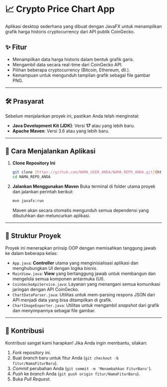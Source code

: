 # 📈 Crypto Price Chart App

Aplikasi desktop sederhana yang dibuat dengan JavaFX untuk menampilkan grafik harga historis cryptocurrency dari API publik CoinGecko.

## ✨ Fitur
* Menampilkan data harga historis dalam bentuk grafik garis.
* Mengambil data secara real-time dari CoinGecko API.
* Pilihan beberapa cryptocurrency (Bitcoin, Ethereum, dll.).
* Kemampuan untuk mengunduh tampilan grafik sebagai file gambar PNG.

---

## 🛠️ Prasyarat
Sebelum menjalankan proyek ini, pastikan Anda telah menginstal:
* **Java Development Kit (JDK)**: Versi **17** atau yang lebih baru.
* **Apache Maven**: Versi 3.6 atau yang lebih baru.

---

## 🚀 Cara Menjalankan Aplikasi

1.  **Clone Repository Ini**
    ```bash
    git clone [https://github.com/NAMA_USER_ANDA/NAMA_REPO_ANDA.git](https://github.com/NAMA_USER_ANDA/NAMA_REPO_ANDA.git)
    cd NAMA_REPO_ANDA
    ```

2.  **Jalankan Menggunakan Maven**
    Buka terminal di folder utama proyek dan jalankan perintah berikut:
    ```bash
    mvn javafx:run
    ```
    Maven akan secara otomatis mengunduh semua dependensi yang dibutuhkan dan meluncurkan aplikasi.

---

## 📂 Struktur Proyek
Proyek ini menerapkan prinsip OOP dengan memisahkan tanggung jawab ke dalam beberapa kelas:

* `App.java`: **Controller** utama yang menginisialisasi aplikasi dan menghubungkan UI dengan logika bisnis.
* `MainView.java`: **View** yang bertanggung jawab untuk membangun dan mengelola semua komponen antarmuka (UI).
* `CoinGeckoApiService.java`: Layanan yang menangani semua komunikasi jaringan dengan API CoinGecko.
* `ChartDataParser.java`: Utilitas untuk mem-parsing respons JSON dari API menjadi data yang bisa ditampilkan di grafik.
* `ChartImageExporter.java`: Utilitas untuk mengambil *snapshot* dari grafik dan menyimpannya sebagai file gambar.

---

## 🤝 Kontribusi
Kontribusi sangat kami harapkan! Jika Anda ingin membantu, silakan:
1.  *Fork* repository ini.
2.  Buat *branch* baru untuk fitur Anda (`git checkout -b fitur/NamaFiturBaru`).
3.  *Commit* perubahan Anda (`git commit -m 'Menambahkan FiturBaru'`).
4.  *Push* ke *branch* Anda (`git push origin fitur/NamaFiturBaru`).
5.  Buka *Pull Request*.